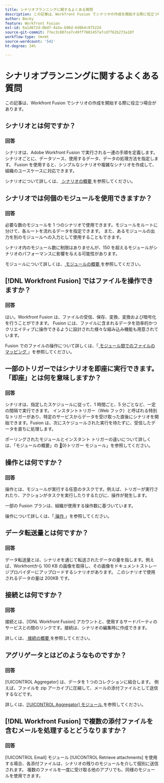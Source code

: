 ```yaml
---
title: シナリオプランニングに関するよくある質問
description: この記事は、Workfront Fusion でシナリオの作成を開始する際に役立つ場合があります。
author: Becky
feature: Workfront Fusion
exl-id: 6a1d672d-0bd7-4a3a-b96d-6d8b4c97522d
source-git-commit: 77ec3c007ce7c49ff760145fafcd7f62b273a18f
workflow-type: tm+mt
source-wordcount: '541'
ht-degree: 34%

---
```


# シナリオプランニングに関するよくある質問

この記事は、Workfront Fusion でシナリオの作成を開始する際に役立つ場合があります。

## シナリオとは何ですか？

### 回答

シナリオは、Adobe Workfront Fusion で実行される一連の手順を定義します。 シナリオごとに、データソース、使用するデータ、データの処理方法を指定します。 Fusion を使用すると、シンプルなシナリオや複雑なシナリオを作成して、組織のユースケースに対応できます。

シナリオについて詳しくは、[ シナリオの概要 ](/help/workfront-fusion/get-started-with-fusion/understand-fusion/scenario-overview.md) を参照してください。

## シナリオでは何個のモジュールを使用できますか？

### 回答

必要な数のモジュールを 1 つのシナリオで使用できます。モジュールをルートに分けて、各ルートを流れるデータを指定できます。 また、あるモジュールの出力を別のモジュールへの入力として使用することもできます。

シナリオ内のモジュール数に制限はありませんが、150 を超えるモジュールがシナリオのパフォーマンスに影響を与える可能性があります。

モジュールについて詳しくは、[ モジュールの概要 ](/help/workfront-fusion/get-started-with-fusion/understand-fusion/module-overview.md) を参照してください。

## [!DNL Workfront Fusion] ではファイルを操作できますか？

### 回答

はい。Workfront Fusion は、ファイルの受信、保存、変換、変換および暗号化を行うことができます。 Fusion には、ファイルに含まれるデータを効率的かつクリエイティブに操作できるように設計された様々な組み込み機能も用意されています。

Fusion でのファイルの操作について詳しくは、「[ モジュール間でのファイルのマッピング ](/help/workfront-fusion/create-scenarios/map-data/map-files.md)」を参照してください。

## 一部のトリガーではシナリオを即座に実行できます。「即座」とは何を意味しますか？

### 回答

シナリオは、指定したスケジュールに従って、1 時間ごと、5 分ごとなど、一定の間隔で実行できます。 インスタントトリガー（Web フック）と呼ばれる特別なトリガーがあり、特定のサービスからデータを受け取った直後にシナリオを開始できます。Fusion は、次にスケジュールされた実行を待たずに、受信したデータを直ちに処理します。

ポーリングされたモジュールとインスタント トリガーの違いについて詳しくは、「モジュールの概要」の [&#128279;](/help/workfront-fusion/get-started-with-fusion/understand-fusion/module-overview.md#trigger-modules)0&rbrace;トリガー モジュール」を参照してください。

## 操作とは何ですか？

### 回答

操作とは、モジュールが実行する任意のタスクです。例えば、トリガーが実行されたり、アクションがタスクを実行したりするたびに、操作が発生します。

一部の Fusion プランは、組織が使用する操作数に基づいています。

操作について詳しくは、「[ 操作 ](/help/workfront-fusion/set-up-and-manage-workfront-fusion/licensing-operations-overview/operations-in-workfront-fusion.md)」を参照してください。

## データ転送量とは何ですか？

### 回答

データ転送量とは、シナリオを通じて転送されたデータの量を指します。例えば、Workfrontから 100 KB の画像を取得し、その画像をドキュメントストレージプロバイダーにアップロードするシナリオがあります。 このシナリオで使用されるデータの量は 200KB です。

## 接続とは何ですか？

### 回答

接続とは、[!DNL Workfront Fusion] アカウントと、使用するサードパーティのサービスとの間のリンクです。接続は、シナリオの編集時に作成できます。

詳しくは、[ 接続の概要 ](/help/workfront-fusion/get-started-with-fusion/understand-fusion/connection-overview.md) を参照してください。

## アグリゲータとはどのようなものですか？

### 回答

[!UICONTROL Aggregator] は、データを 1 つのコレクションに結合します。 例えば、ファイルを zip アーカイブに圧縮して、メールの添付ファイルとして送信するなどです。

詳しくは、[[!UICONTROL Aggregator] モジュール ](/help/workfront-fusion/references/modules/aggregator-module.md) を参照してください。

## [!DNL Workfront Fusion] で複数の添付ファイルを含むメールを処理するとどうなりますか？

### 回答

[!UICONTROL Email] モジュール [!UICONTROL Retrieve attachments] を使用する場合、各添付ファイルは、シナリオの残りのモジュールを介して個別に送信されます。 複数のファイルを一度に受け取る他のアプリでも、同様のモジュールを使用できます。
